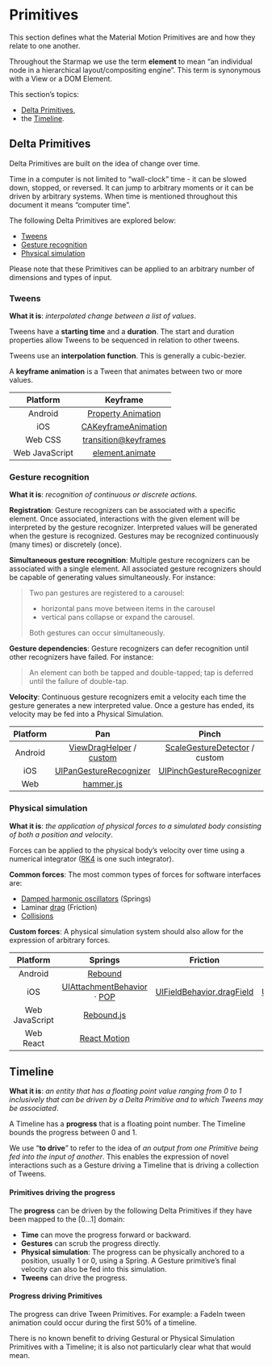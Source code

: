 # Primitives

This section defines what the Material Motion Primitives are and how they relate
to one another.

Throughout the Starmap we use the term **element** to mean “an individual node
in a hierarchical layout/compositing engine”. This term is synonymous with a
View or a DOM Element.

This section’s topics:

- [Delta Primitives](#delta-primitives),
- the [Timeline](#timeline).

## Delta Primitives

Delta Primitives are built on the idea of change over time.

Time in a computer is not limited to “wall-clock” time - it can be slowed down,
stopped, or reversed. It can jump to arbitrary moments or it can be driven by
arbitrary systems. When time is mentioned throughout this document it means
“computer time”.

The following Delta Primitives are explored below:

- [Tweens](#tweens)
- [Gesture recognition](#gesture-recognition)
- [Physical simulation](#physical-simulation)

Please note that these Primitives can be applied to an arbitrary number of
dimensions and types of input.

### Tweens

**What it is**: *interpolated change between a list of values*.

Tweens have a **starting time** and a **duration**. The start and duration
properties allow Tweens to be sequenced in relation to other tweens.

Tweens use an **interpolation function**. This is generally a cubic-bezier.

A **keyframe animation** is a Tween that animates between two or more values.

| Platform | Keyframe |
|:--------:|:--------:|
| Android | [Property Animation](http://developer.android.com/guide/topics/graphics/prop-animation.html) |
| iOS | [CAKeyframeAnimation](https://developer.apple.com/library/mac/documentation/GraphicsImaging/Reference/CAKeyframeAnimation_class/) |
| Web CSS | [transition](https://developer.mozilla.org/en-US/docs/Web/CSS/transition)[@keyframes](https://developer.mozilla.org/en-US/docs/Web/CSS/@keyframes) |
| Web JavaScript | [element.animate](https://github.com/web-animations/web-animations-js/) |

### Gesture recognition

**What it is**: *recognition of continuous or discrete actions*.

**Registration**: Gesture recognizers can be associated with a specific
element. Once associated, interactions with the given element will be
interpreted by the gesture recognizer. Interpreted values will be generated
when the gesture is recognized. Gestures may be recognized continuously (many
times) or discretely (once).

**Simultaneous gesture recognition**: Multiple gesture recognizers can be
associated with a single element. All associated gesture recognizers should be
capable of generating values simultaneously. For instance:

> Two pan gestures are registered to a carousel:
> 
> - horizontal pans move between items in the carousel
> - vertical pans collapse or expand the carousel.
> 
> Both gestures can occur simultaneously.

**Gesture dependencies**: Gesture recognizers can defer recognition until other
recognizers have failed. For instance:

> An element can both be tapped and double-tapped; tap is deferred until the
> failure of double-tap.

**Velocity**: Continuous gesture recognizers emit a velocity each time the
gesture generates a new interpreted value. Once a gesture has ended, its
velocity may be fed into a Physical Simulation.

| Platform | Pan | Pinch | Rotate | Tap |
|:--------:|:---:|:-----:|:------:|:---:|
| Android | [ViewDragHelper](https://developer.android.com/reference/android/support/v4/widget/ViewDragHelper.html) / [custom](http://developer.android.com/training/gestures/scale.html#drag) | [ScaleGestureDetector](http://developer.android.com/training/gestures/scale.html#scale) / custom | custom | [OnClickListener](http://developer.android.com/reference/android/view/View.OnClickListener.html) / [GestureDetector](http://developer.android.com/training/gestures/detector.html#detect) |
| iOS | [UIPanGestureRecognizer](https://developer.apple.com/library/ios/documentation/UIKit/Reference/UIPanGestureRecognizer_Class/) | [UIPinchGestureRecognizer](https://developer.apple.com/library/ios/documentation/UIKit/Reference/UIPinchGestureRecognizer_Class/) | [UIRotateGestureRecognizer](https://developer.apple.com/library/ios/documentation/UIKit/Reference/UIRotateGestureRecognizer_Class/) | [UITapGestureRecognizer](https://developer.apple.com/library/ios/documentation/UIKit/Reference/UITapGestureRecognizer_Class/) |
| Web | [hammer.js](http://hammerjs.github.io/) | | | |

### Physical simulation

**What it is**: *the application of physical forces to a simulated body
consisting of both a position and velocity*.

Forces can be applied to the physical body’s velocity over time using a
numerical integrator
([RK4](https://en.wikipedia.org/wiki/Runge%E2%80%93Kutta_methods) is one such
integrator).

**Common forces**: The most common types of forces for software interfaces are:

- [Damped harmonic oscillators](https://en.wikipedia.org/wiki/Harmonic_oscillator#Damped_harmonic_oscillator) (Springs)
- Laminar [drag](https://en.wikipedia.org/wiki/Drag_(physics)) (Friction)
- [Collisions](https://en.wikipedia.org/wiki/Collision_detection)

**Custom forces**: A physical simulation system should also allow for the
expression of arbitrary forces.

| Platform | Springs | Friction | Collisions | Custom |
|:--------:|:-------:|:--------:|:----------:|:------:|
| Android | [Rebound](https://github.com/facebook/rebound) | | | |
| iOS | [UIAttachmentBehavior](https://developer.apple.com/library/ios/documentation/UIKit/Reference/UIAttachmentBehavior_Class/) · [POP](https://github.com/facebook/pop) | [UIFieldBehavior.dragField](https://developer.apple.com/library/ios/documentation/UIKit/Reference/UIFieldBehavior_class/) | [UICollisionBehavior](https://developer.apple.com/library/ios/documentation/UIKit/Reference/UICollisionBehavior_Class/) | [UIAttachmentBehavior](https://developer.apple.com/library/ios/documentation/UIKit/Reference/UIDynamicBehavior_Class/) · [POP](https://github.com/facebook/pop) |
| Web JavaScript | [Rebound.js](https://github.com/facebook/rebound-js/) | | | |
| Web React | [React Motion](https://github.com/chenglou/react-motion/) | | | |

## Timeline

**What it is**: *an entity that has a floating point value ranging from 0 to 1 inclusively that can
be driven by a Delta Primitive and to which Tweens may be associated*.

A Timeline has a **progress** that is a floating point number. The Timeline bounds the progress
between 0 and 1.

We use “**to drive**” to refer to the idea of *an output from one Primitive being fed into the input
of another*. This enables the expression of novel interactions such as a Gesture driving a Timeline
that is driving a collection of Tweens.

#### Primitives driving the progress

The **progress** can be driven by the following Delta Primitives if they have been mapped to the
[0...1] domain:

- **Time** can move the progress forward or backward.
- **Gestures** can scrub the progress directly.
- **Physical simulation**: The progress can be physically anchored to a position, usually 1 or 0,
  using a Spring. A Gesture primitive’s final velocity can also be fed into this simulation.
- **Tweens** can drive the progress.

#### Progress driving Primitives

The progress can drive Tween Primitives. For example: a FadeIn tween animation could occur during
the first 50% of a timeline.

There is no known benefit to driving Gestural or Physical Simulation Primitives with a Timeline; it
is also not particularly clear what that would mean.
